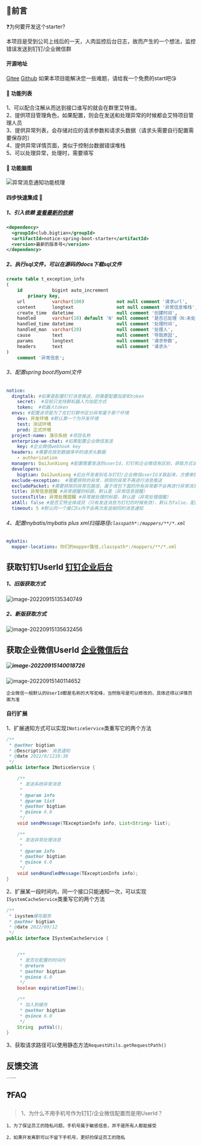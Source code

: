 ## :pig_nose:前言

:question:为何要开发这个starter?

本项目是受到公司上线后的一天，人肉监控后台日志，故而产生的一个想法，监控错误发送到钉钉/企业微信群

#### 开源地址

[Gitee](https://gitee.com/djxchi/notice-spring-boot-starter) [Github](https://github.com/djx1314520/notice-spring-boot-starter) 如果本项目能解决您一些难题，请给我一个免费的start吧:kissing_heart:

#### :eyes: 功能列表

1、可以配合注解从而达到接口谁写的就会在群里艾特谁。<br/>
2、提供项目管理角色，如果配置，则会在发送和处理异常的时候都会艾特项目管理人员<br/>
3、提供异常列表，会存储对应的请求参数和请求头数据（请求头需要自行配置需要保存的）<br/>
4、提供异常详情页面，类似于控制台数据错误堆栈<br/>
5、可以处理异常，处理时，需要填写<br/>

#### :eyes: 功能脑图

![异常消息通知功能梳理](../middleware/assets/%E5%BC%82%E5%B8%B8%E6%B6%88%E6%81%AF%E9%80%9A%E7%9F%A5%E5%8A%9F%E8%83%BD%E6%A2%B3%E7%90%86.png)

#### 四步快速集成 :tada:

##### 1、引入依赖 [查看最新的依赖](https://search.maven.org/artifact/club.bigtian/notice-spring-boot-starter)

```xml
<dependency>
  <groupId>club.bigtian</groupId>
  <artifactId>notice-spring-boot-starter</artifactId>
  <version>最新的版本号</version>
</dependency>
```

##### 2、执行sql文件，可以在源码的docs下载sql文件

```sql
create table t_exception_info
(
    id           bigint auto_increment
        primary key,
    url          varchar(100)            not null comment '请求url',
    content      longtext                not null comment '异常信息堆栈',
    create_time  datetime                null comment '创建时间',
    handled      varchar(10) default 'N' null comment '是否已处理（N:未处理，Y已处理）',
    handled_time datetime                null comment '处理时间',
    handled_man  varchar(20)             null comment '处理人',
    cause        text                    null comment '导致原因',
    params       longtext                null comment '请求参数',
    headers      text                    null comment '请求头'
)
    comment '异常信息';
```

###### 3、配置spring boot的yaml文件

```yaml
notice:
  dingtalk: #如果是配置钉钉消息推送，则需要配置加密和token
    secret:  #目前只支持群机器人为加密方式
    token:  #机器人token
  envs: #配置该项是为了在钉钉群中区分异常属于那个环境
    dev: 开发环境 #默认第一个为开发环境
    test: 测试环境
    prod: 正式环境
  project-name: 演示系统 #项目名称
  enterprise-we-chat: #如果配置企业微信发送
    key: #企业微信webhook key
  headers: #需要存放到数据库中的请求头数据
    - authorization
  managers: DaiJunXiong #配置需要发送的userId，钉钉和企业微信有区别，获取方式请往下看
  developers:
    bigtian: DaiJunXiong #后台开发者别名与钉钉/企业微信userId关联起来，方便单独艾特
  exclude-exception:  #需要排除的异常，排除的异常不再进行消息推送
  excludePacket: #需要排除的异常包路径，属于改包下面的所有异常都不会再进行异常消息推送
  title: 异常信息提醒 #异常提醒的标题，默认是（异常信息提醒）
  successTitle: 异常处理提醒 #异常被处理的标题，默认是（异常处理提醒）
  atAll: false #是否艾特全体成员（只有发送消息为钉钉的时候有效），默认为false，配置为true后，产生异常和处理异常都是艾特全体成员
  timeout: 5 #默认同一个接口5s内不会再次发送相同的消息通知
```

###### 4、配置mybatis/mybatis plus xml扫描路径`classpath*:/mappers/**/*.xml`

```yaml
mybatis:
  mapper-locations: 你们的mapper路径,classpath*:/mappers/**/*.xml
```



## 获取钉钉UserId [钉钉企业后台](https://oa.dingtalk.com/contacts.htm#/contacts?_k=4aj78i)

##### 1、旧版获取方式

![image-20220915135340749](../middleware/assets/image-20220915135340749.png)

##### 2、新版获取方式

![image-20220915135632456](../middleware/assets/image-20220915135632456.png)

## 获取企业微信UserId [企业微信后台](https://work.weixin.qq.com/wework_admin/frame#contacts)

##### ![image-20220915140018726](../middleware/assets/image-20220915140018726.png)

![image-20220915140114652](../middleware/assets/image-20220915140114652.png)

`企业微信一般默认的UserId都是名称的大写驼峰，当然账号是可以修改的，具体还得以详情页面为准`


#### 自行扩展

1、扩展通知方式可以实现`INoticeService`类重写它的两个方法

```java
/**
 * @author bigtian
 * @Description: 消息通知
 * @date 2022/9/1210:38
 */
public interface INoticeService {

    /**
     * 发送系统异常消息
     *
     * @param info
     * @param list
     * @author bigtian
     * @since 6.0
     */
    void sendMessage(TExceptionInfo info, List<String> list);

    /**
     * 发送异常处理消息
     *
     * @param info
     * @author bigtian
     * @since 6.0
     */
    void sendHandledMessage(TExceptionInfo info);
}
```

2、扩展某一段时间内，同一个接口只能通知一次，可以实现`ISystemCacheService`类重写它的两个方法

```java
/**
 * isystem缓存服务
 * @author bigtian
 * @date 2022/09/12
 */
public interface ISystemCacheService {


    /**
     * 是否在配置的时间内
     * @return
     * @author bigtian
     * @since 6.0
     */
    boolean expirationTime();

    /**
     * 加入到缓存
     * @author bigtian
     * @since 6.0
     */
    String  putVal();
}

```

3、获取请求路径可以使用静态方法`RequestUtils.getRequestPath()`

## 反馈交流



<img src="../middleware/assets/image-20220915145639748.png" alt="image-20220915145639748" style="zoom:13%;" />

## :question:FAQ

> 1、为什么不用手机号作为钉钉/企业微信配置而是用UserId？

`1、为了保证员工的隐私问题，手机号属于敏感信息，并不是所有人都能接受`

`2、如果开发离职可以不留下手机号，更好的保证员工的隐私`
